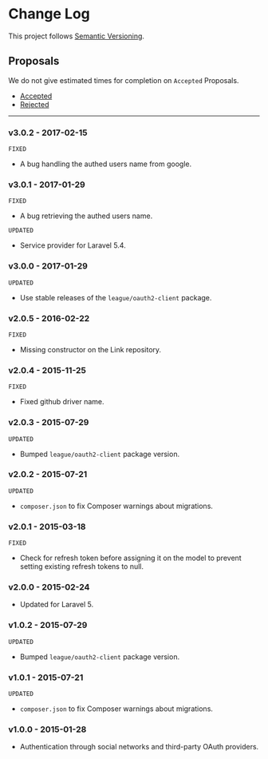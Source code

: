 # Change Log

This project follows [Semantic Versioning](CONTRIBUTING.md).

## Proposals

We do not give estimated times for completion on `Accepted` Proposals.

- [Accepted](https://github.com/cartalyst/sentinel-social/labels/Accepted)
- [Rejected](https://github.com/cartalyst/sentinel-social/labels/Rejected)

---

### v3.0.2 - 2017-02-15

`FIXED`

- A bug handling the authed users name from google.

### v3.0.1 - 2017-01-29

`FIXED`

- A bug retrieving the authed users name.

`UPDATED`

- Service provider for Laravel 5.4.

### v3.0.0 - 2017-01-29

`UPDATED`

- Use stable releases of the `league/oauth2-client` package.

### v2.0.5 - 2016-02-22

`FIXED`

- Missing constructor on the Link repository.

### v2.0.4 - 2015-11-25

`FIXED`

- Fixed github driver name.

### v2.0.3 - 2015-07-29

`UPDATED`

- Bumped `league/oauth2-client` package version.

### v2.0.2 - 2015-07-21

`UPDATED`

- `composer.json` to fix Composer warnings about migrations.

### v2.0.1 - 2015-03-18

`FIXED`

- Check for refresh token before assigning it on the model to prevent setting existing refresh tokens to null.

### v2.0.0 - 2015-02-24

- Updated for Laravel 5.

### v1.0.2 - 2015-07-29

`UPDATED`

- Bumped `league/oauth2-client` package version.

### v1.0.1 - 2015-07-21

`UPDATED`

- `composer.json` to fix Composer warnings about migrations.

### v1.0.0 - 2015-01-28

- Authentication through social networks and third-party OAuth providers.
